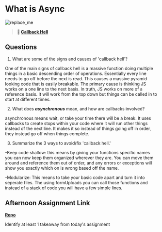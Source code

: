 # What is Async

![replace_me](https://codeworks.blob.core.windows.net/public/assets/img/illustrations/placeholder.svg)

> **📖 [Callback Hell](https://codeworksacadelmy.com/fs-student-guide/resources/wk4/01-Callbacks)**

## Questions

1. What are some of the signs and causes of 'callback hell'?

One of the main signs of callback hell is a massive function doing multiple things in a basic descending order of operations. Essentially every line needs to go off before the next is read. This causes a massive pyramid looking code that is easily breakable. The primary cause is thinking JS works on a one line to the next basis. In truth, JS works on more of a reference basis. It will work from the top down but things can be called in to start at different times. 

2. What does ***asynchronous*** mean, and how are callbacks involved?

asynchronous means wait, or take your time there will be a break. It uses callbacks to create stops within your code where it will run other things instead of the next line. It makes it so instead of things going off in order, they instead go off when things complete. 

3. Summarize the 3 ways to avoid/fix 'callback hell.'

-Keep code shallow: this means by giving your functions specific names you can now keep them organized wherever they are. You can move them around and reference them out of order, and any errors or exceptions will show you exactly which on is wrong based off the name. 

-Modularize: This means to take your basic code apart and turn it into seperate files. The using formUploads you can call those functions and instead of a stack of code you will have a few simple lines. 



## Afternoon Assignment Link

**[Repo](https://github.com/IsaacDuff/<ASSIGNMENT_REPO>)**

Identify at least 1 takeaway from today's assignment
